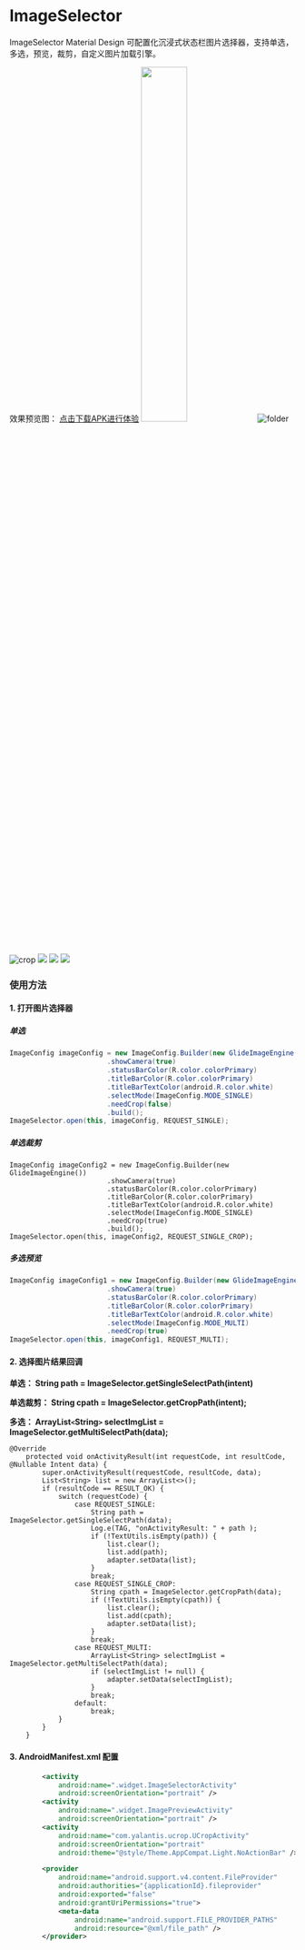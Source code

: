 # ImageSelector
ImageSelector Material Design 可配置化沉浸式状态栏图片选择器，支持单选，多选，预览，裁剪，自定义图片加载引擎。

效果预览图：
[点击下载APK进行体验](https://raw.githubusercontent.com/wj576038874/PhotoSelectorDemo/master/apk/PhotoSelector.apk)
<img src="https://github.com/xing16/ImageSelector/raw/master/screenshot/folder.png" height="40%">
![folder](https://github.com/xing16/ImageSelector/raw/master/screenshot/folder.png)
![crop](https://github.com/xing16/ImageSelector/raw/master/screenshot/folder.png) 
![](https://github.com/xing16/ImageSelector/raw/master/screenshot/folder.png)
![](https://github.com/xing16/ImageSelector/raw/master/screenshot/folder.png) 
![](https://github.com/xing16/ImageSelector/raw/master/screenshot/folder.png)






### 使用方法

#### 1. 打开图片选择器

##### 单选

```java
ImageConfig imageConfig = new ImageConfig.Builder(new GlideImageEngine())
                        .showCamera(true)
                        .statusBarColor(R.color.colorPrimary)
                        .titleBarColor(R.color.colorPrimary)
                        .titleBarTextColor(android.R.color.white)
                        .selectMode(ImageConfig.MODE_SINGLE)
                        .needCrop(false)
                        .build();
ImageSelector.open(this, imageConfig, REQUEST_SINGLE);
```

##### 单选裁剪

```
ImageConfig imageConfig2 = new ImageConfig.Builder(new GlideImageEngine())
                        .showCamera(true)
                        .statusBarColor(R.color.colorPrimary)
                        .titleBarColor(R.color.colorPrimary)
                        .titleBarTextColor(android.R.color.white)
                        .selectMode(ImageConfig.MODE_SINGLE)
                        .needCrop(true)
                        .build();
ImageSelector.open(this, imageConfig2, REQUEST_SINGLE_CROP);
```



##### 多选预览

```java
ImageConfig imageConfig1 = new ImageConfig.Builder(new GlideImageEngine())
                        .showCamera(true)
                        .statusBarColor(R.color.colorPrimary)
                        .titleBarColor(R.color.colorPrimary)
                        .titleBarTextColor(android.R.color.white)
                        .selectMode(ImageConfig.MODE_MULTI)
                        .needCrop(true)
ImageSelector.open(this, imageConfig1, REQUEST_MULTI);
```



#### 2. 选择图片结果回调

**单选： String path = ImageSelector.getSingleSelectPath(intent)**

**单选裁剪： String cpath = ImageSelector.getCropPath(intent);**

**多选： ArrayList`<`String`>` selectImgList = ImageSelector.getMultiSelectPath(data);**

```
@Override
    protected void onActivityResult(int requestCode, int resultCode, @Nullable Intent data) {
        super.onActivityResult(requestCode, resultCode, data);
        List<String> list = new ArrayList<>();
        if (resultCode == RESULT_OK) {
            switch (requestCode) {
                case REQUEST_SINGLE:
                    String path = ImageSelector.getSingleSelectPath(data);
                    Log.e(TAG, "onActivityResult: " + path );
                    if (!TextUtils.isEmpty(path)) {
                        list.clear();
                        list.add(path);
                        adapter.setData(list);
                    }
                    break;
                case REQUEST_SINGLE_CROP:
                    String cpath = ImageSelector.getCropPath(data);
                    if (!TextUtils.isEmpty(cpath)) {
                        list.clear();
                        list.add(cpath);
                        adapter.setData(list);
                    }
                    break;
                case REQUEST_MULTI:
                    ArrayList<String> selectImgList = ImageSelector.getMultiSelectPath(data);
                    if (selectImgList != null) {
                        adapter.setData(selectImgList);
                    }
                    break;
                default:
                    break;
            }
        }
    }
```



#### 3. AndroidManifest.xml 配置

```xml
		<activity
            android:name=".widget.ImageSelectorActivity"
            android:screenOrientation="portrait" />
        <activity
            android:name=".widget.ImagePreviewActivity"
            android:screenOrientation="portrait" />
        <activity
            android:name="com.yalantis.ucrop.UCropActivity"
            android:screenOrientation="portrait"
            android:theme="@style/Theme.AppCompat.Light.NoActionBar" />

        <provider
            android:name="android.support.v4.content.FileProvider"
            android:authorities="{applicationId}.fileprovider"
            android:exported="false"
            android:grantUriPermissions="true">
            <meta-data
                android:name="android.support.FILE_PROVIDER_PATHS"
                android:resource="@xml/file_path" />
        </provider>
```










